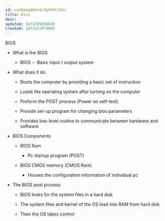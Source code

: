 ```yaml
---
id: uzd0emg90zt4z3g4hhllhhc
title: Bios
desc: ''
updated: 1673709896600
created: 1673421974004
---
```


BIOS


-   What is the BIOS

    -   BIOS -- Basic input / output system


-   What does it do

    -   Boots the computer by providing a basic set of instruction

    -   Loads the operating system after turning on the computer

    -   Preform the POST process (Power on self-test)

    -   Provide set-up program for changing bios parameters

    -   Provides low-level routine to communicate between hardware and software


-   BIOS Components

    -   BIOS Rom

        -   Pc startup program (POST)

    -   BIOS CMOS memory (CMOS Ram)

        -   Houses the configuration information of individual pc


-   The BIOS post process

    -   BIOS looks for the system files in a hard disk

    -   The system files and kernel of the OS load into RAM from hard disk

    -   Then the OS takes control
